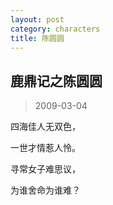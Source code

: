 ```yaml
---
layout: post
category: characters
title: 陈圆圆
---
```


## 鹿鼎记之陈圆圆 ##

> 2009-03-04

四海佳人无双色， 

一世才情惹人怜。 

寻常女子难思议， 

为谁舍命为谁难？
